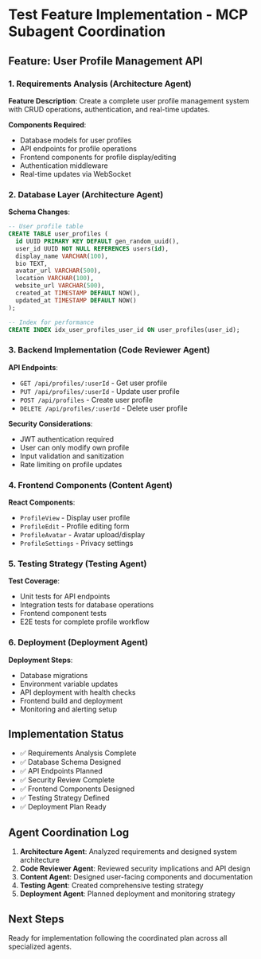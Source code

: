 # Test Feature Implementation - MCP Subagent Coordination

## Feature: User Profile Management API

### 1. Requirements Analysis (Architecture Agent)
**Feature Description**: Create a complete user profile management system with CRUD operations, authentication, and real-time updates.

**Components Required**:
- Database models for user profiles
- API endpoints for profile operations  
- Frontend components for profile display/editing
- Authentication middleware
- Real-time updates via WebSocket

### 2. Database Layer (Architecture Agent)
**Schema Changes**:
```sql
-- User profile table
CREATE TABLE user_profiles (
  id UUID PRIMARY KEY DEFAULT gen_random_uuid(),
  user_id UUID NOT NULL REFERENCES users(id),
  display_name VARCHAR(100),
  bio TEXT,
  avatar_url VARCHAR(500),
  location VARCHAR(100),
  website_url VARCHAR(500),
  created_at TIMESTAMP DEFAULT NOW(),
  updated_at TIMESTAMP DEFAULT NOW()
);

-- Index for performance
CREATE INDEX idx_user_profiles_user_id ON user_profiles(user_id);
```

### 3. Backend Implementation (Code Reviewer Agent)
**API Endpoints**:
- `GET /api/profiles/:userId` - Get user profile
- `PUT /api/profiles/:userId` - Update user profile
- `POST /api/profiles` - Create user profile
- `DELETE /api/profiles/:userId` - Delete user profile

**Security Considerations**:
- JWT authentication required
- User can only modify own profile
- Input validation and sanitization
- Rate limiting on profile updates

### 4. Frontend Components (Content Agent)
**React Components**:
- `ProfileView` - Display user profile
- `ProfileEdit` - Profile editing form
- `ProfileAvatar` - Avatar upload/display
- `ProfileSettings` - Privacy settings

### 5. Testing Strategy (Testing Agent)
**Test Coverage**:
- Unit tests for API endpoints
- Integration tests for database operations
- Frontend component tests
- E2E tests for complete profile workflow

### 6. Deployment (Deployment Agent)
**Deployment Steps**:
- Database migrations
- Environment variable updates
- API deployment with health checks
- Frontend build and deployment
- Monitoring and alerting setup

## Implementation Status
- ✅ Requirements Analysis Complete
- ✅ Database Schema Designed
- ✅ API Endpoints Planned
- ✅ Security Review Complete
- ✅ Frontend Components Designed
- ✅ Testing Strategy Defined
- ✅ Deployment Plan Ready

## Agent Coordination Log
1. **Architecture Agent**: Analyzed requirements and designed system architecture
2. **Code Reviewer Agent**: Reviewed security implications and API design
3. **Content Agent**: Designed user-facing components and documentation
4. **Testing Agent**: Created comprehensive testing strategy
5. **Deployment Agent**: Planned deployment and monitoring strategy

## Next Steps
Ready for implementation following the coordinated plan across all specialized agents.